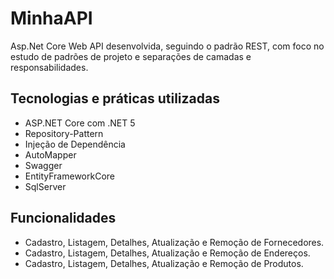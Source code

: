 # MinhaAPI
Asp.Net Core Web API desenvolvida, seguindo o padrão REST, com foco no estudo de padrões de projeto e separações de camadas e responsabilidades.

## Tecnologias e práticas utilizadas
- ASP.NET Core com .NET 5
- Repository-Pattern
- Injeção de Dependência
- AutoMapper
- Swagger
- EntityFrameworkCore
- SqlServer

## Funcionalidades
- Cadastro, Listagem, Detalhes, Atualização e Remoção de Fornecedores.
- Cadastro, Listagem, Detalhes, Atualização e Remoção de Endereços.
- Cadastro, Listagem, Detalhes, Atualização e Remoção de Produtos.

<br />
